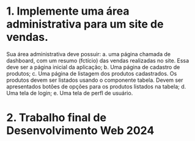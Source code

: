 # 1. Implemente uma área administrativa para um site de vendas.

Sua área administrativa deve possuir:
a. uma página chamada de dashboard, com um resumo (fctício) das
vendas realizadas no site. Essa deve ser a página inicial da
aplicação;
b. Uma página de cadastro de produtos;
c. Uma página de listagem dos produtos cadastrados. Os produtos
devem ser listados usando o componente tabela. Devem ser
apresentados botões de opções para os produtos listados na
tabela;
d. Uma tela de login;
e. Uma tela de perfl de usuário.


# 2. Trabalho final de Desenvolvimento Web 2024
